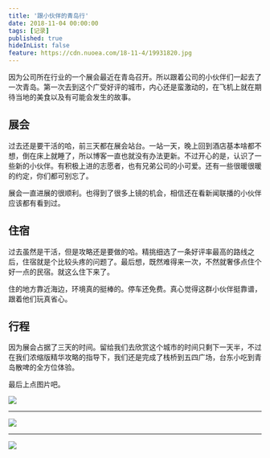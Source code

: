 ```yaml
---
title: '跟小伙伴的青岛行'
date: 2018-11-04 00:00:00
tags: [记录]
published: true
hideInList: false
feature: https://cdn.nuoea.com/18-11-4/19931820.jpg
---
```


因为公司所在行业的一个展会最近在青岛召开。所以跟着公司的小伙伴们一起去了一次青岛。第一次去到这个广受好评的城市，内心还是蛮激动的，在飞机上就在期待当地的美食以及有可能会发生的故事。

## 展会

过去还是要干活的哈，前三天都在展会站台。一站一天，晚上回到酒店基本啥都不想，倒在床上就睡了，所以博客一直也就没有办法更新。不过开心的是，认识了一些新的小伙伴。有积极上进的志愿者，也有兄弟公司的小可爱。还有一些很暖很暖的约定，你们都可别忘了。

展会一直进展的很顺利。也得到了很多上镜的机会，相信还在看新闻联播的小伙伴应该都有看到过。

## 住宿

过去虽然是干活，但是攻略还是要做的哈。精挑细选了一条好评率最高的路线之后，住宿就是个比较头疼的问题了。最后想，既然难得来一次，不然就奢侈点住个好一点的民宿。就这么住下来了。

住的地方靠近海边，环境真的挺棒的。停车还免费。真心觉得这群小伙伴挺靠谱，跟着他们玩真省心。

##  行程

因为展会占据了三天的时间。留给我们去欣赏这个城市的时间只剩下一天半，不过在我们浓缩版精华攻略的指导下，我们还是完成了栈桥到五四广场，台东小吃到青岛散啤的全方位体验。

最后上点图片吧。

![](https://cdn.nuoea.com/18-11-4/58746122.jpg)
___
![](https://cdn.nuoea.com/18-11-4/52409635.jpg)
___
![](https://cdn.nuoea.com/18-11-4/60222105.jpg)
